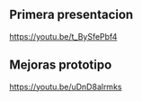 ## Primera presentacion 
https://youtu.be/t_BySfePbf4
## Mejoras prototipo 
https://youtu.be/uDnD8alrmks

